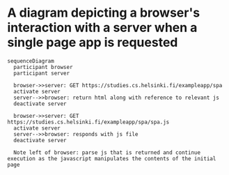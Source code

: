 # A diagram depicting a browser's interaction with a server when a single page app is requested

```mermaid
sequenceDiagram
  participant browser
  participant server

  browser->>server: GET https://studies.cs.helsinki.fi/exampleapp/spa
  activate server
  server-->>browser: return html along with reference to relevant js
  deactivate server

  browser->>server: GET https://studies.cs.helsinki.fi/exampleapp/spa/spa.js
  activate server
  server-->>browser: responds with js file
  deactivate server
  
  Note left of browser: parse js that is returned and continue execution as the javascript manipulates the contents of the initial page
```
